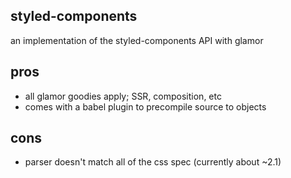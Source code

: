 styled-components
---

an implementation of the styled-components API with glamor 

pros
---

- all glamor goodies apply; SSR, composition, etc 
- comes with a babel plugin to precompile source to objects


cons 
--- 
- parser doesn't match all of the css spec (currently about ~2.1)
